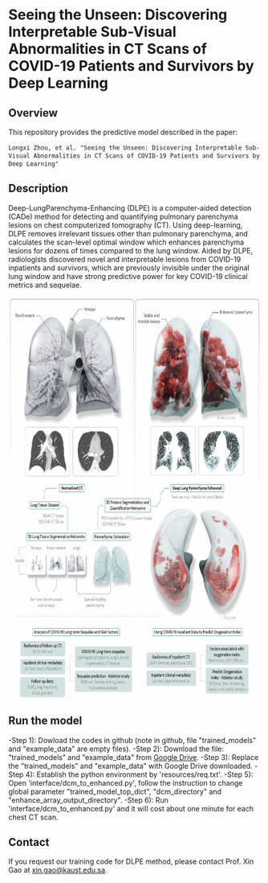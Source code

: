 # Seeing the Unseen: Discovering Interpretable Sub-Visual Abnormalities in CT Scans of COVID-19 Patients and Survivors by Deep Learning
## Overview
This repository provides the predictive model described in the paper:
```
Longxi Zhou, et al. "Seeing the Unseen: Discovering Interpretable Sub-Visual Abnormalities in CT Scans of COVID-19 Patients and Survivors by Deep Learning"
```

## Description
Deep-LungParenchyma-Enhancing (DLPE) is a computer-aided detection (CADe) method for detecting and quantifying pulmonary parenchyma lesions on chest computerized tomography (CT). Using deep-learning, DLPE removes irrelevant tissues other than pulmonary parenchyma, and calculates the scan-level optimal window which enhances parenchyma lesions for dozens of times compared to the lung window. Aided by DLPE, radiologists discovered novel and interpretable lesions from COVID-19 inpatients and survivors, which are previously invisible under the original lung window and have strong predictive power for key COVID-19 clinical metrics and sequelae.
<div align="center">
  <img src="./resources/Fig_one.png" width="800" height="800">
</div>

## Run the model
-Step 1): Dowload the codes in github (note in github, file "trained_models" and "example_data" are empty files).
-Step 2): Download the file: "trained_models" and "example_data" from [Google Drive](https://drive.google.com/drive/folders/16ZvZfhqMmuF7wqNPKUOntw2P-Mfx5C4l?usp=sharing).
-Step 3): Replace the "trained_models" and "example_data" with Google Drive downloaded.
-Step 4): Establish the python environment by 'resources/req.txt'.
-Step 5): Open 'interface/dcm_to_enhanced.py', follow the instruction to change global parameter "trained_model_top_dict", "dcm_directory" and "enhance_array_output_directory".
-Step 6): Run 'interface/dcm_to_enhanced.py' and it will cost about one minute for each chest CT scan.

## Contact

If you request our training code for DLPE method, please contact Prof. Xin Gao at xin.gao@kaust.edu.sa.


